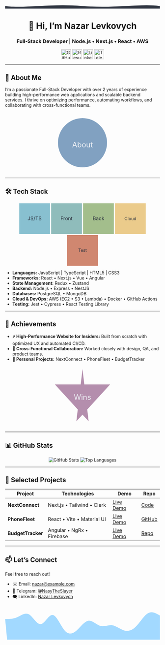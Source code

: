 <p align="center">
<!--   <img src="./assets/hero.svg" alt="Hero Wave" width="100%" /> -->
  <svg width="1200" height="40" viewBox="0 0 1200 40" xmlns="http://www.w3.org/2000/svg">
  <path d="M0,20 C150,40 350,0 600,20 C850,40 1050,0 1200,20 L1200,40 L0,40 Z" fill="#2E3440"/>
</svg>
</p>

<h1 align="center">👋 Hi, I’m Nazar Levkovych</h1>
<h3 align="center">Full‑Stack Developer | Node.js • Next.js • React • AWS</h3>

<p align="center">
  <a href="https://github.com/NasyTheSlayer"><img src="./assets/github-follow.svg" alt="GitHub Followers" width="32"/></a>
  <a href="https://flowcv.com/resume/c052skt3om"><img src="./assets/resume.svg" alt="Resume" width="32"/></a>
  <a href="https://www.linkedin.com/in/nazar-levkovych-333501266/"><img src="./assets/linkedin.svg" alt="LinkedIn" width="32"/></a>
  <a href="https://t.me/NasyTheSlayer"><img src="./assets/telegram.svg" alt="Telegram" width="32"/></a>
</p>

---

## 🚀 About Me

I’m a passionate Full-Stack Developer with over 2 years of experience building high-performance web applications and scalable backend services. I thrive on optimizing performance, automating workflows, and collaborating with cross-functional teams.

<p align="center">
<!--   <img src="./assets/about.svg" alt="About Illustration" width="200" /> -->
  <svg width="200" height="200" xmlns="http://www.w3.org/2000/svg">
  <circle cx="100" cy="100" r="80" fill="#81A1C1" />
  <text x="100" y="115" font-size="24" text-anchor="middle" fill="#ECEFF4">About</text>
</svg>
</p>

---

## 🛠️ Tech Stack
<div align="center">
<!--   <img src="./assets/languages.svg" alt="Languages" width="100" /> -->
<!--   <img src="./assets/frontend.svg" alt="Frontend" width="100" /> -->
<!--   <img src="./assets/backend.svg" alt="Backend" width="100" /> -->
<!--   <img src="./assets/cloud.svg" alt="Cloud & DevOps" width="100" /> -->
<!--   <img src="./assets/testing.svg" alt="Testing" width="100" /> -->
<svg width="100" height="100" xmlns="http://www.w3.org/2000/svg">
  <rect width="100" height="100" fill="#88C0D0" />
  <text x="50" y="55" font-size="16" text-anchor="middle" fill="#2E3440">JS/TS</text>
</svg>
<svg width="100" height="100" xmlns="http://www.w3.org/2000/svg">
  <rect width="100" height="100" fill="#8FBCBB" />
  <text x="50" y="55" font-size="16" text-anchor="middle" fill="#2E3440">Front</text>
</svg>
<svg width="100" height="100" xmlns="http://www.w3.org/2000/svg">
  <rect width="100" height="100" fill="#A3BE8C" />
  <text x="50" y="55" font-size="16" text-anchor="middle" fill="#2E3440">Back</text>
</svg>
<svg width="100" height="100" xmlns="http://www.w3.org/2000/svg">
  <rect width="100" height="100" fill="#EBCB8B" />
  <text x="50" y="55" font-size="14" text-anchor="middle" fill="#2E3440">Cloud</text>
</svg>
  <svg width="100" height="100" xmlns="http://www.w3.org/2000/svg">
  <rect width="100" height="100" fill="#D08770" />
  <text x="50" y="55" font-size="14" text-anchor="middle" fill="#2E3440">Test</text>
</svg>
</div>

- **Languages:** JavaScript | TypeScript | HTML5 | CSS3  
- **Frameworks:** React • Next.js • Vue • Angular  
- **State Management:** Redux • Zustand  
- **Backend:** Node.js • Express • NestJS  
- **Databases:** PostgreSQL • MongoDB  
- **Cloud & DevOps:** AWS (EC2 • S3 • Lambda) • Docker • GitHub Actions  
- **Testing:** Jest • Cypress • React Testing Library

---

## 🌟 Achievements

- **⚡ High-Performance Website for Insiders:** Built from scratch with optimized UX and automated CI/CD.  
- **🤝 Cross-Functional Collaboration:** Worked closely with design, QA, and product teams.  
- **🎯 Personal Projects:** NextConnect • PhoneFleet • BudgetTracker

<p align="center">
<!--   <img src="./assets/achievements.svg" alt="Achievements Illustration" width="200" /> -->
  <svg width="200" height="200" xmlns="http://www.w3.org/2000/svg">
  <polygon points="100,10 120,180 10,60 190,60 80,180" fill="#B48EAD" />
  <text x="100" y="110" font-size="24" text-anchor="middle" fill="#ECEFF4">Wins</text>
</svg>
</p>

---

## 📊 GitHub Stats

<p align="center">
  <img src="https://github-readme-stats.vercel.app/api?username=NasyTheSlayer&theme=radical&show_icons=true" alt="GitHub Stats" />
  <img src="https://github-readme-stats.vercel.app/api/top-langs/?username=NasyTheSlayer&layout=compact&theme=radical" alt="Top Languages" />
</p>

---

## 🚧 Selected Projects

| Project           | Technologies                  | Demo                                    | Repo                                                         |
| ----------------- | ----------------------------- | --------------------------------------- | ------------------------------------------------------------ |
| **NextConnect**   | Next.js • Tailwind • Clerk    | [Live Demo](#)                          | [Code](#)                                                    |
| **PhoneFleet**    | React • Vite • Material UI    | [Live Demo](https://nasytheslayer.github.io/ReactPhoneCatalog/) | [GitHub](https://github.com/NasyTheSlayer/ReactPhoneCatalog) |
| **BudgetTracker** | Angular • NgRx • Firebase     | [Live Demo](#)                          | [Repo](#)                                                    |

---

## 📫 Let’s Connect

Feel free to reach out!  
- ✉️ Email: <a href="mailto:nazar@example.com">nazar@example.com</a>  
- 💬 Telegram: <a href="https://t.me/NasyTheSlayer">@NasyTheSlayer</a>  
- 🗨️ LinkedIn: <a href="https://www.linkedin.com/in/nazar-levkovych-333501266/">Nazar Levkovych</a>

<p align="center">
<!--   <img src="./assets/footer-wave.svg" alt="Footer Wave" width="100%" /> -->
  <svg width="1440" height="320" viewBox="0 0 1440 320" xmlns="http://www.w3.org/2000/svg">
  <path fill="#a2d9ff" fill-opacity="1" d="M0,128L18.5,128C36.9,128,74,128,111,112C147.7,96,185,64,222,85.3C258.5,107,295,181,332,176C369.2,171,406,85,443,90.7C480,96,517,192,554,234.7C590.8,277,628,267,665,234.7C701.5,203,738,149,775,144C812.3,139,849,181,886,192C923.1,203,960,181,997,186.7C1033.8,192,1071,224,1108,234.7C1144.6,245,1182,235,1218,197.3C1255.4,160,1292,96,1329,74.7C1366.2,53,1403,75,1422,85.3L1440,96L1440,320L1421.5,320C1403.1,320,1366,320,1329,320C1292.3,320,1255,320,1218,320C1181.5,320,1145,320,1108,320C1070.8,320,1034,320,997,320C960,320,923,320,886,320C849.2,320,812,320,775,320C738.5,320,702,320,665,320C627.7,320,591,320,554,320C516.9,320,480,320,443,320,406.2,320,369,320,332,320,295.4,320,258,320,222,320,184.6,320,148,320,111,320,73.8,320,37,320,18,320,0,320Z"/>
</svg>
</p>
